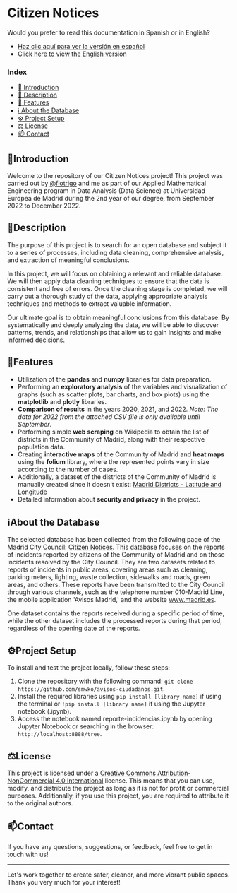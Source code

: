 # Citizen Notices

Would you prefer to read this documentation in Spanish or in English?

- [Haz clic aquí para ver la versión en español](README-es.md)
- [Click here to view the English version](README.md)

### Index
- [👋 Introduction](#introduction)
- [📑 Description](#description)
- [🌟 Features](#features)
- [ℹ️ About the Database](#%E2%84%B9about-the-database)
- [⚙️ Project Setup](#%EF%B8%8Fproject-setup)
- [⚖️ License](#%EF%B8%8Flicense)
- [📫 Contact](#contact)

## 👋Introduction
Welcome to the repository of our Citizen Notices project! This project was carried out by [@flotrigo](https://github.com/flotrigo) and me as part of our Applied Mathematical Engineering program in Data Analysis (Data Science) at Universidad Europea de Madrid during the 2nd year of our degree, from September 2022 to December 2022.

## 📑Description
The purpose of this project is to search for an open database and subject it to a series of processes, including data cleaning, comprehensive analysis, and extraction of meaningful conclusions.

In this project, we will focus on obtaining a relevant and reliable database. We will then apply data cleaning techniques to ensure that the data is consistent and free of errors. Once the cleaning stage is completed, we will carry out a thorough study of the data, applying appropriate analysis techniques and methods to extract valuable information.

Our ultimate goal is to obtain meaningful conclusions from this database. By systematically and deeply analyzing the data, we will be able to discover patterns, trends, and relationships that allow us to gain insights and make informed decisions.

## 🌟Features
- Utilization of the **pandas** and **numpy** libraries for data preparation.
- Performing an **exploratory analysis** of the variables and visualization of graphs (such as scatter plots, bar charts, and box plots) using the **matplotlib** and **plotly** libraries.
- **Comparison of results** in the years 2020, 2021, and 2022. *Note: The data for 2022 from the attached CSV file is only available until September*.
- Performing simple **web scraping** on Wikipedia to obtain the list of districts in the Community of Madrid, along with their respective population data.
- Creating **interactive maps** of the Community of Madrid and **heat maps** using the **folium** library, where the represented points vary in size according to the number of cases.
- Additionally, a dataset of the districts of the Community of Madrid is manually created since it doesn't exist: [Madrid Districts - Latitude and Longitude](https://www.kaggle.com/datasets/jjnscjj/distritos-de-madrid-latitud-y-longitud)
- Detailed information about **security and privacy** in the project.

## ℹAbout the Database
The selected database has been collected from the following page of the Madrid City Council: [Citizen Notices](https://datos.madrid.es/portal/site/egob/menuitem.c05c1f754a33a9fbe4b2e4b284f1a5a0/?vgnextoid=fd6112695c6bb410VgnVCM1000000b205a0aRCRD&vgnextchannel=374512b9ace9f310VgnVCM100000171f5a0aRCRD&vgnextfmt=default). This database focuses on the reports of incidents reported by citizens of the Community of Madrid and on those incidents resolved by the City Council. They are two datasets related to reports of incidents in public areas, covering areas such as cleaning, parking meters, lighting, waste collection, sidewalks and roads, green areas, and others. These reports have been transmitted to the City Council through various channels, such as the telephone number 010-Madrid Line, the mobile application 'Avisos Madrid,' and the website www.madrid.es.

One dataset contains the reports received during a specific period of time, while the other dataset includes the processed reports during that period, regardless of the opening date of the reports.

## ⚙️Project Setup
To install and test the project locally, follow these steps:

1. Clone the repository with the following command: `git clone https://github.com/smwko/avisos-ciudadanos.git`.
2. Install the required libraries using `pip install [library name]` if using the terminal or `!pip install [library name]` if using the Jupyter notebook (.ipynb).
3. Access the notebook named reporte-incidencias.ipynb by opening Jupyter Notebook or searching in the browser: `http://localhost:8888/tree`.

## ⚖️License
This project is licensed under a [Creative Commons Attribution-NonCommercial 4.0 International](https://creativecommons.org/licenses/by-nc/4.0/) license. This means that you can use, modify, and distribute the project as long as it is not for profit or commercial purposes. Additionally, if you use this project, you are required to attribute it to the original authors.

## 📫Contact

If you have any questions, suggestions, or feedback, feel free to get in touch with us!

---

Let's work together to create safer, cleaner, and more vibrant public spaces. Thank you very much for your interest!
